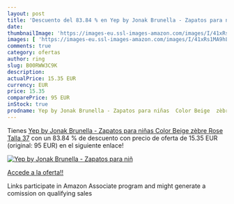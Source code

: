 ```yaml
---
layout: post
title: 'Descuento del 83.84 % en Yep by Jonak Brunella - Zapatos para niñ'
date: 
thumbnailImage: 'https://images-eu.ssl-images-amazon.com/images/I/41xRs1MA9hL._SL200_.jpg'
images: [ 'https://images-eu.ssl-images-amazon.com/images/I/41xRs1MA9hL._SL200_.jpg' ]
comments: true
category: ofertas
author: ring
slug: B00RWW3C9K
description:
actualPrice: 15.35 EUR
currency: EUR
price: 15.35
comparePrice: 95 EUR
inStock: true
prodname: Yep by Jonak Brunella - Zapatos para niñas  Color Beige  zèbre Rose   Talla 37
---
```


Tienes [Yep by Jonak Brunella - Zapatos para niñas  Color Beige  zèbre Rose   Talla 37](https://www.amazon.es/dp/B00RWW3C9K/?tag=tolees-21) con un 83.84 % de descuento con precio de oferta de 15.35 EUR (original: 95 EUR) en el siguiente enlace!

[![Yep by Jonak Brunella - Zapatos para niñ](https://images-eu.ssl-images-amazon.com/images/I/41xRs1MA9hL._SL200_.jpg)](https://www.amazon.es/dp/B00RWW3C9K/?tag=tolees-21)

[Accede a la oferta!!](https://www.amazon.es/dp/B00RWW3C9K/?tag=tolees-21)

Links participate in Amazon Associate program and might generate a comission on qualifying sales


